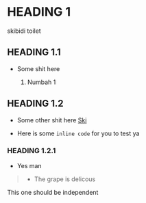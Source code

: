 # HEADING 1

skibidi toilet

## HEADING 1.1

- Some shit here

    1. Numbah 1

## HEADING 1.2

- Some other shit here [Ski](bidi)

- Here is some ` inline code ` for you to test ya

### HEADING 1.2.1   

- Yes man

> - The grape is delicous

This one should be independent

